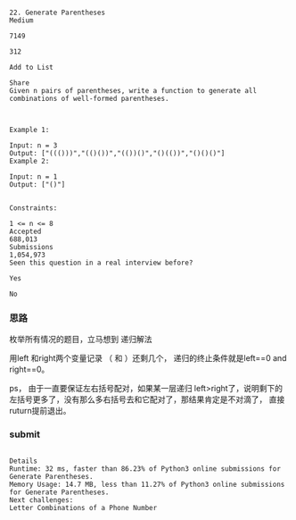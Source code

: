 ```

22. Generate Parentheses
Medium

7149

312

Add to List

Share
Given n pairs of parentheses, write a function to generate all combinations of well-formed parentheses.

 

Example 1:

Input: n = 3
Output: ["((()))","(()())","(())()","()(())","()()()"]
Example 2:

Input: n = 1
Output: ["()"]
 

Constraints:

1 <= n <= 8
Accepted
688,013
Submissions
1,054,973
Seen this question in a real interview before?

Yes

No

```

### 思路
枚举所有情况的题目，立马想到 递归解法

用left 和right两个变量记录 （ 和 ）还剩几个， 递归的终止条件就是left==0 and right==0。 

ps， 由于一直要保证左右括号配对，如果某一层递归 left>right了，说明剩下的左括号更多了，没有那么多右括号去和它配对了，那结果肯定是不对滴了， 直接ruturn提前退出。


### submit

```

Details 
Runtime: 32 ms, faster than 86.23% of Python3 online submissions for Generate Parentheses.
Memory Usage: 14.7 MB, less than 11.27% of Python3 online submissions for Generate Parentheses.
Next challenges:
Letter Combinations of a Phone Number

```




